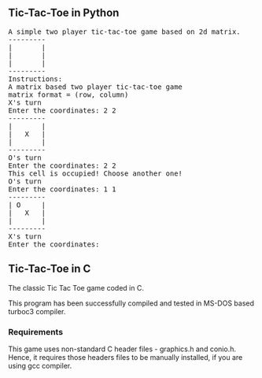 ## Tic-Tac-Toe in Python
 <pre>A simple two player tic-tac-toe game based on 2d matrix.
---------
|       |
|       |
|       |
---------
Instructions:
A matrix based two player tic-tac-toe game
matrix format = (row, column)
X's turn
Enter the coordinates: 2 2
---------
|       |
|   X   |
|       |
---------
O's turn
Enter the coordinates: 2 2
This cell is occupied! Choose another one!
O's turn
Enter the coordinates: 1 1
---------
| O     |
|   X   |
|       |
---------
X's turn
Enter the coordinates: 
</pre>

## Tic-Tac-Toe in C
The classic Tic Tac Toe game coded in C.

This program has been successfully compiled and tested in MS-DOS based turboc3 compiler.

### Requirements
This game uses non-standard C header files - graphics.h and conio.h.
Hence, it requires those headers files to be manually installed, if you are using gcc compiler.
